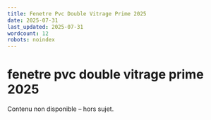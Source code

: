 ```yaml
---
title: Fenetre Pvc Double Vitrage Prime 2025
date: 2025-07-31
last_updated: 2025-07-31
wordcount: 12
robots: noindex
---
```


# fenetre pvc double vitrage prime 2025

Contenu non disponible – hors sujet.